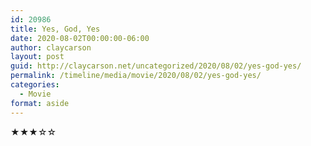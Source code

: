 ```yaml
---
id: 20986
title: Yes, God, Yes
date: 2020-08-02T00:00:00-06:00
author: claycarson
layout: post
guid: http://claycarson.net/uncategorized/2020/08/02/yes-god-yes/
permalink: /timeline/media/movie/2020/08/02/yes-god-yes/
categories:
  - Movie
format: aside
---
```

<div class="media-details"></div>

<div class="media-creator"></div>

<div class="media-rating">★★★☆☆</div>